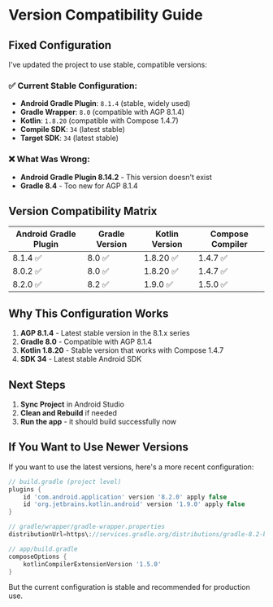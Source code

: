 # Version Compatibility Guide

## Fixed Configuration

I've updated the project to use stable, compatible versions:

### ✅ **Current Stable Configuration:**
- **Android Gradle Plugin**: `8.1.4` (stable, widely used)
- **Gradle Wrapper**: `8.0` (compatible with AGP 8.1.4)
- **Kotlin**: `1.8.20` (compatible with Compose 1.4.7)
- **Compile SDK**: `34` (latest stable)
- **Target SDK**: `34` (latest stable)

### ❌ **What Was Wrong:**
- **Android Gradle Plugin 8.14.2** - This version doesn't exist
- **Gradle 8.4** - Too new for AGP 8.1.4

## Version Compatibility Matrix

| Android Gradle Plugin | Gradle Version | Kotlin Version | Compose Compiler |
|----------------------|----------------|----------------|------------------|
| 8.1.4 ✅             | 8.0 ✅         | 1.8.20 ✅      | 1.4.7 ✅         |
| 8.0.2 ✅             | 8.0 ✅         | 1.8.20 ✅      | 1.4.7 ✅         |
| 8.2.0 ✅             | 8.2 ✅         | 1.9.0 ✅       | 1.5.0 ✅         |

## Why This Configuration Works

1. **AGP 8.1.4** - Latest stable version in the 8.1.x series
2. **Gradle 8.0** - Compatible with AGP 8.1.4
3. **Kotlin 1.8.20** - Stable version that works with Compose 1.4.7
4. **SDK 34** - Latest stable Android SDK

## Next Steps

1. **Sync Project** in Android Studio
2. **Clean and Rebuild** if needed
3. **Run the app** - it should build successfully now

## If You Want to Use Newer Versions

If you want to use the latest versions, here's a more recent configuration:

```gradle
// build.gradle (project level)
plugins {
    id 'com.android.application' version '8.2.0' apply false
    id 'org.jetbrains.kotlin.android' version '1.9.0' apply false
}

// gradle/wrapper/gradle-wrapper.properties
distributionUrl=https\://services.gradle.org/distributions/gradle-8.2-bin.zip

// app/build.gradle
composeOptions {
    kotlinCompilerExtensionVersion '1.5.0'
}
```

But the current configuration is stable and recommended for production use. 